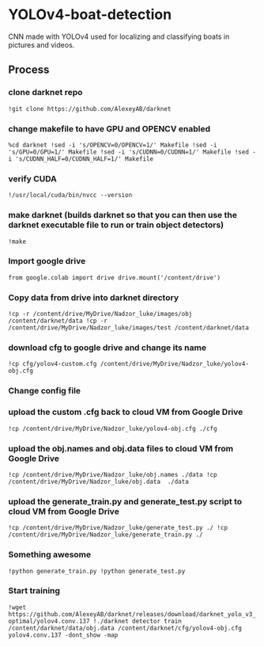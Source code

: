 # YOLOv4-boat-detection
CNN made with YOLOv4 used for localizing and classifying boats in pictures and videos.

## Process

### clone darknet repo
`!git clone https://github.com/AlexeyAB/darknet`

### change makefile to have GPU and OPENCV enabled
`%cd darknet
!sed -i 's/OPENCV=0/OPENCV=1/' Makefile
!sed -i 's/GPU=0/GPU=1/' Makefile
!sed -i 's/CUDNN=0/CUDNN=1/' Makefile
!sed -i 's/CUDNN_HALF=0/CUDNN_HALF=1/' Makefile`

### verify CUDA
`!/usr/local/cuda/bin/nvcc --version`

### make darknet (builds darknet so that you can then use the darknet executable file to run or train object detectors)
`!make`

### Import google drive
`from google.colab import drive
drive.mount('/content/drive')`

### Copy data from drive into darknet directory
`!cp -r /content/drive/MyDrive/Nadzor_luke/images/obj /content/darknet/data
!cp -r /content/drive/MyDrive/Nadzor_luke/images/test /content/darknet/data`

### download cfg to google drive and change its name
`!cp cfg/yolov4-custom.cfg /content/drive/MyDrive/Nadzor_luke/yolov4-obj.cfg`

### Change config file

### upload the custom .cfg back to cloud VM from Google Drive
`!cp /content/drive/MyDrive/Nadzor_luke/yolov4-obj.cfg ./cfg`

### upload the obj.names and obj.data files to cloud VM from Google Drive
`!cp /content/drive/MyDrive/Nadzor_luke/obj.names ./data
!cp /content/drive/MyDrive/Nadzor_luke/obj.data  ./data`

### upload the generate_train.py and generate_test.py script to cloud VM from Google Drive
`!cp /content/drive/MyDrive/Nadzor_luke/generate_test.py ./
!cp /content/drive/MyDrive/Nadzor_luke/generate_train.py ./`

### Something awesome
`!python generate_train.py
!python generate_test.py`

### Start training
`!wget https://github.com/AlexeyAB/darknet/releases/download/darknet_yolo_v3_optimal/yolov4.conv.137
!./darknet detector train /content/darknet/data/obj.data /content/darknet/cfg/yolov4-obj.cfg yolov4.conv.137 -dont_show -map`
